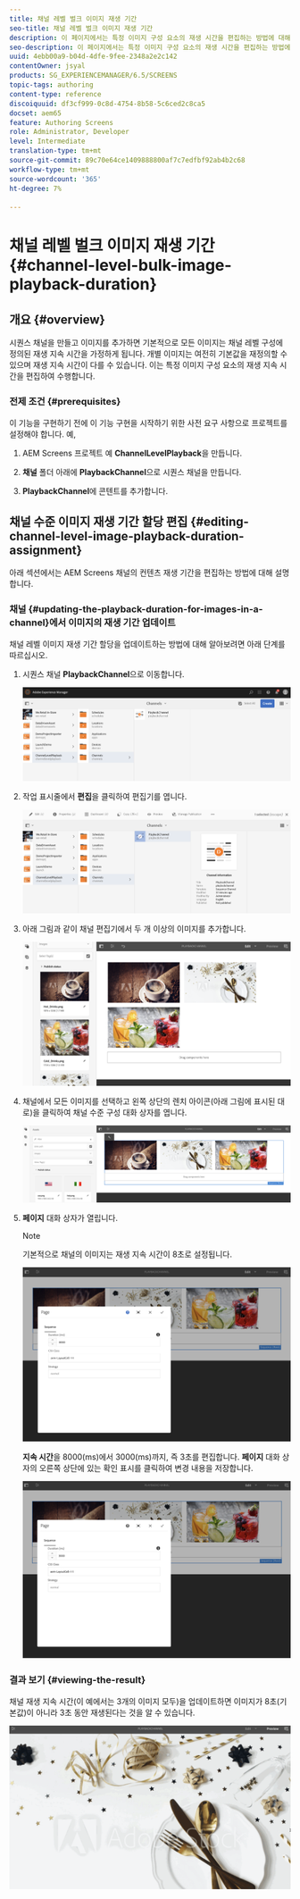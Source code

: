 ```yaml
---
title: 채널 레벨 벌크 이미지 재생 기간
seo-title: 채널 레벨 벌크 이미지 재생 기간
description: 이 페이지에서는 특정 이미지 구성 요소의 재생 시간을 편집하는 방법에 대해 설명합니다.
seo-description: 이 페이지에서는 특정 이미지 구성 요소의 재생 시간을 편집하는 방법에 대해 설명합니다.
uuid: 4ebb00a9-b04d-4dfe-9fee-2348a2e2c142
contentOwner: jsyal
products: SG_EXPERIENCEMANAGER/6.5/SCREENS
topic-tags: authoring
content-type: reference
discoiquuid: df3cf999-0c8d-4754-8b58-5c6ced2c8ca5
docset: aem65
feature: Authoring Screens
role: Administrator, Developer
level: Intermediate
translation-type: tm+mt
source-git-commit: 89c70e64ce1409888800af7c7edfbf92ab4b2c68
workflow-type: tm+mt
source-wordcount: '365'
ht-degree: 7%

---
```



# 채널 레벨 벌크 이미지 재생 기간 {#channel-level-bulk-image-playback-duration}

## 개요 {#overview}

시퀀스 채널을 만들고 이미지를 추가하면 기본적으로 모든 이미지는 채널 레벨 구성에 정의된 재생 지속 시간을 가정하게 됩니다. 개별 이미지는 여전히 기본값을 재정의할 수 있으며 재생 지속 시간이 다를 수 있습니다. 이는 특정 이미지 구성 요소의 재생 지속 시간을 편집하여 수행합니다.

### 전제 조건 {#prerequisites}

이 기능을 구현하기 전에 이 기능 구현을 시작하기 위한 사전 요구 사항으로 프로젝트를 설정해야 합니다. 예,

1. AEM Screens 프로젝트 예 **ChannelLevelPlayback**&#x200B;을 만듭니다.

1. **채널** 폴더 아래에 **PlaybackChannel**&#x200B;으로 시퀀스 채널을 만듭니다.

1. **PlaybackChannel**&#x200B;에 콘텐트를 추가합니다.

## 채널 수준 이미지 재생 기간 할당 편집 {#editing-channel-level-image-playback-duration-assignment}

아래 섹션에서는 AEM Screens 채널의 컨텐츠 재생 기간을 편집하는 방법에 대해 설명합니다.

### 채널 {#updating-the-playback-duration-for-images-in-a-channel}에서 이미지의 재생 기간 업데이트

채널 레벨 이미지 재생 기간 할당을 업데이트하는 방법에 대해 알아보려면 아래 단계를 따르십시오.

1. 시퀀스 채널 **PlaybackChannel**&#x200B;으로 이동합니다.

   ![screen_shot_2019-06-24at62818pm](assets/screen_shot_2019-06-24at62818pm.png)

1. 작업 표시줄에서 **편집**&#x200B;을 클릭하여 편집기를 엽니다.

   ![screen_shot_2019-06-24at70141pm](assets/screen_shot_2019-06-24at70141pm.png)

1. 아래 그림과 같이 채널 편집기에서 두 개 이상의 이미지를 추가합니다.

   ![screen_shot_2019-06-24at90534pm](assets/screen_shot_2019-06-24at90534pm.png)

1. 채널에서 모든 이미지를 선택하고 왼쪽 상단의 렌치 아이콘(아래 그림에 표시된 대로)을 클릭하여 채널 수준 구성 대화 상자를 엽니다.

   ![screen_shot_2019-06-25at95945am](assets/screen_shot_2019-06-25at95945am.png)

1. **페이지** 대화 상자가 열립니다.

   >[!NOTE]
   >기본적으로 채널의 이미지는 재생 지속 시간이 8초로 설정됩니다.

   ![screen_shot_2019-06-25at100343am](assets/screen_shot_2019-06-25at100343am.png)

   **지속 시간**&#x200B;을 8000(ms)에서 3000(ms)까지, 즉 3초를 편집합니다. **페이지** 대화 상자의 오른쪽 상단에 있는 확인 표시를 클릭하여 변경 내용을 저장합니다.

   ![screen_shot_2019-06-25at101527am](assets/screen_shot_2019-06-25at101527am.png)

### 결과 보기 {#viewing-the-result}

채널 재생 지속 시간(이 예에서는 3개의 이미지 모두)을 업데이트하면 이미지가 8초(기본값)이 아니라 3초 동안 재생된다는 것을 알 수 있습니다.

![channel_preview](assets/channel_preview.gif)


